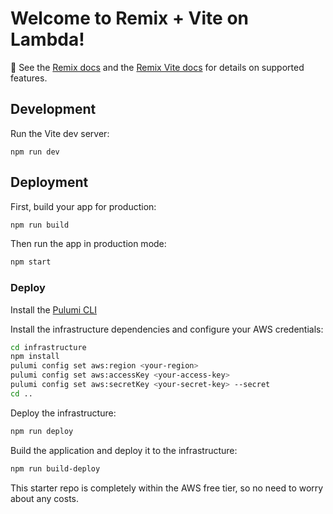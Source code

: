 # Welcome to Remix + Vite on Lambda!

📖 See the [Remix docs](https://remix.run/docs) and the [Remix Vite docs](https://remix.run/docs/en/main/guides/vite) for details on supported features.

## Development

Run the Vite dev server:

```shellscript
npm run dev
```

## Deployment

First, build your app for production:

```sh
npm run build
```

Then run the app in production mode:

```sh
npm start
```

### Deploy

Install the [Pulumi CLI](https://www.pulumi.com/docs/get-started/install/)

Install the infrastructure dependencies and configure your AWS credentials:
```sh
cd infrastructure
npm install
pulumi config set aws:region <your-region>
pulumi config set aws:accessKey <your-access-key>
pulumi config set aws:secretKey <your-secret-key> --secret
cd ..
```

Deploy the infrastructure:
```sh
npm run deploy
```

Build the application and deploy it to the infrastructure:
```sh
npm run build-deploy
```

This starter repo is completely within the AWS free tier, so no need to worry about any costs.
